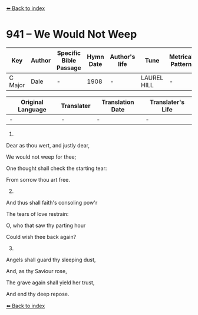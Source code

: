 [⬅️ Back to index](../README.md)

# 941 – We Would Not Weep

Key | Author   | Specific Bible Passage     |Hymn Date |Author's life |Tune |Metrical Pattern   |Composer/Source
-- | --------- | ---------------------------|----------|--------------|-----|-------------------|-------------  
C Major |Dale |- |1908 |- |LAUREL HILL |- |Unknown

Original Language | Translater | Translation Date   | Translater's Life  
----------------- | --------- | --------------------|-------------     
\- |- |- |-




1.

Dear as thou wert, and justly dear,

We would not weep for thee;

One thought shall check the starting tear:

From sorrow thou art free.



2.

And thus shall faith's consoling pow'r

The tears of love restrain:

O, who that saw thy parting hour

Could wish thee back again?



3.

Angels shall guard thy sleeping dust,

And, as thy Saviour rose,

The grave again shall yield her trust,

And end thy deep repose.

[⬅️ Back to index](../README.md)
